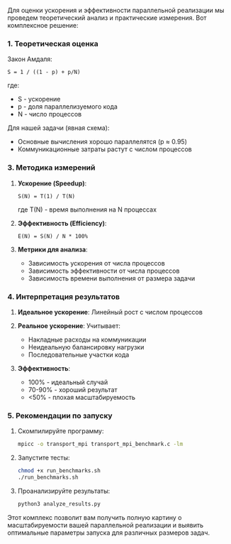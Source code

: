 Для оценки ускорения и эффективности параллельной реализации мы проведем теоретический анализ и практические измерения. Вот комплексное решение:

### 1. Теоретическая оценка

Закон Амдаля:
```
S = 1 / ((1 - p) + p/N)
```
где:
- S - ускорение
- p - доля параллелизуемого кода
- N - число процессов

Для нашей задачи (явная схема):
- Основные вычисления хорошо параллелятся (p ≈ 0.95)
- Коммуникационные затраты растут с числом процессов

### 3. Методика измерений

1. **Ускорение (Speedup)**:
   ```
   S(N) = T(1) / T(N)
   ```
   где T(N) - время выполнения на N процессах

2. **Эффективность (Efficiency)**:
   ```
   E(N) = S(N) / N * 100%
   ```

3. **Метрики для анализа**:
   - Зависимость ускорения от числа процессов
   - Зависимость эффективности от числа процессов
   - Зависимость времени выполнения от размера задачи

### 4. Интерпретация результатов

1. **Идеальное ускорение**: Линейный рост с числом процессов
2. **Реальное ускорение**: Учитывает:
   - Накладные расходы на коммуникации
   - Неидеальную балансировку нагрузки
   - Последовательные участки кода

3. **Эффективность**:
   - 100% - идеальный случай
   - 70-90% - хороший результат
   - <50% - плохая масштабируемость

### 5. Рекомендации по запуску

1. Скомпилируйте программу:
   ```bash
   mpicc -o transport_mpi transport_mpi_benchmark.c -lm
   ```

2. Запустите тесты:
   ```bash
   chmod +x run_benchmarks.sh
   ./run_benchmarks.sh
   ```

3. Проанализируйте результаты:
   ```bash
   python3 analyze_results.py
   ```

Этот комплекс позволит вам получить полную картину о масштабируемости вашей параллельной реализации и выявить оптимальные параметры запуска для различных размеров задач.